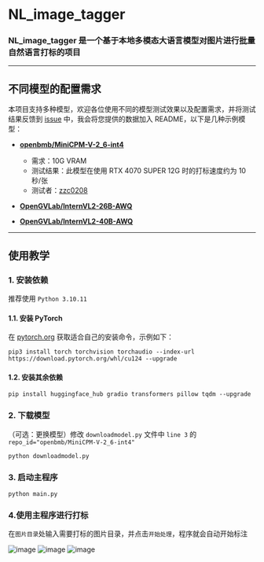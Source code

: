 # NL_image_tagger

### NL_image_tagger 是一个基于本地多模态大语言模型对图片进行批量自然语言打标的项目

---

## 不同模型的配置需求

本项目支持多种模型，欢迎各位使用不同的模型测试效果以及配置需求，并将测试结果反馈到 [issue](#) 中，我会将您提供的数据加入 README，以下是几种示例模型：

- **[openbmb/MiniCPM-V-2_6-int4](https://huggingface.co/openbmb/MiniCPM-V-2_6-int4)**  
  - 需求：10G VRAM  
  - 测试结果：此模型在使用 RTX 4070 SUPER 12G 时的打标速度约为 10 秒/张  
  - 测试者：[zzc0208](https://github.com/zzc0208)

- **[OpenGVLab/InternVL2-26B-AWQ](https://huggingface.co/OpenGVLab/InternVL2-26B-AWQ)**

- **[OpenGVLab/InternVL2-40B-AWQ](https://huggingface.co/OpenGVLab/InternVL2-40B-AWQ)**

---

## 使用教学

### 1. 安装依赖

推荐使用 `Python 3.10.11`

#### 1.1. 安装 PyTorch

在 [pytorch.org](https://pytorch.org/get-started/locally/) 获取适合自己的安装命令，示例如下：

```shell
pip3 install torch torchvision torchaudio --index-url https://download.pytorch.org/whl/cu124 --upgrade
```

#### 1.2. 安装其余依赖

```shell
pip install huggingface_hub gradio transformers pillow tqdm --upgrade
```

### 2. 下载模型

（可选：更换模型）修改 `downloadmodel.py` 文件中 `line 3` 的 `repo_id="openbmb/MiniCPM-V-2_6-int4"`

```shell
python downloadmodel.py
```

### 3. 启动主程序

```shell
python main.py
```

### 4.使用主程序进行打标
在`图片目录`处输入需要打标的图片目录，并点击`开始处理`，程序就会自动开始标注

![image](https://github.com/user-attachments/assets/f72af810-60b4-4ce8-b2fd-dff6dc90646d)
![image](https://github.com/user-attachments/assets/4296a0d8-f42e-4b63-a9e3-2fd3f181a69a)
![image](https://github.com/user-attachments/assets/b2cc6db7-f731-4b43-987b-5fe62c5894bb)

